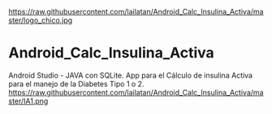 https://raw.githubusercontent.com/lailatan/Android_Calc_Insulina_Activa/master/logo_chico.jpg
# Android_Calc_Insulina_Activa
Android Studio - JAVA con SQLite. 
App para el Cálculo de insulina Activa para el manejo de la Diabetes Tipo 1 o 2.
https://raw.githubusercontent.com/lailatan/Android_Calc_Insulina_Activa/master/IA1.png

